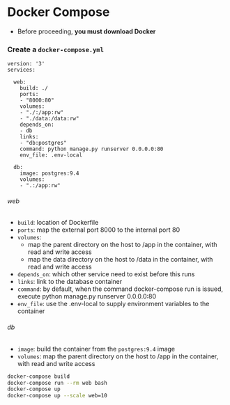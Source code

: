 # Docker Compose

* Before proceeding, **you must download Docker**

### Create a `docker-compose.yml`

```docker
version: '3'
services:

  web:
    build: ./
    ports:
    - "8000:80"
    volumes:
    - "./:/app:rw"
    - "./data:/data:rw"
    depends_on:
    - db
    links:
    - "db:postgres"
    command: python manage.py runserver 0.0.0.0:80
    env_file: .env-local

  db:
    image: postgres:9.4
    volumes:
    - ".:/app:rw"
```

###### web

* `build`: location of Dockerfile
* `ports`: map the external port 8000 to the internal port 80
* `volumes`:
  * map the parent directory on the host to /app in the container, with read and write access
  * map the data directory on the host to /data in the container, with read and write access
* `depends_on`: which other service need to exist before this runs
* `links`: link to the database container
* `command`: by default, when the command docker-compose run is issued, execute python manage.py runserver 0.0.0.0:80
* `env_file`: use the .env-local to supply environment variables to the container

###### db
* `image`: build the container from the `postgres:9.4` image
* `volumes`: map the parent directory on the host to /app in the container, with read and write access


```bash
docker-compose build
docker-compose run --rm web bash
docker-compose up
docker-compose up --scale web=10
```
